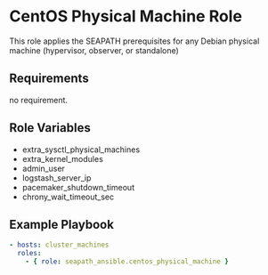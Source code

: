 # CentOS Physical Machine Role

This role applies the SEAPATH prerequisites for any Debian physical machine (hypervisor, observer, or standalone)

## Requirements

no requirement.

## Role Variables

- extra_sysctl_physical_machines
- extra_kernel_modules
- admin_user
- logstash_server_ip
- pacemaker_shutdown_timeout
- chrony_wait_timeout_sec

## Example Playbook

```yaml
- hosts: cluster_machines
  roles:
    - { role: seapath_ansible.centos_physical_machine }
```
